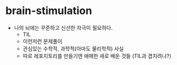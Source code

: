 # brain-stimulation
- 나의 뇌에는 꾸준하고 신선한 자극이 필요하다.
  - TIL
  - 이런저런 문제풀이
  - 관심있는 수학적, 과학적(아마도 물리학적) 사실
  - 따로 레포지토리를 만들기엔 애매한 새로 배운 것들 (TIL과 겹치려나?)
